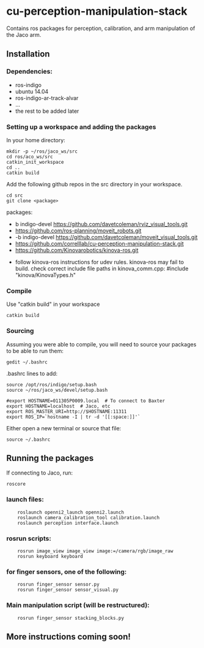 # cu-perception-manipulation-stack
Contains ros packages for perception, calibration, and arm manipulation of the Jaco arm. 

## Installation

### Dependencies:

+ ros-indigo
+ ubuntu 14.04
+ ros-indigo-ar-track-alvar
+ ...
+ the rest to be added later

### Setting up a workspace and adding the packages

In your home directory:
```
mkdir -p ~/ros/jaco_ws/src
cd ros/aco_ws/src
catkin_init_workspace
cd ..
catkin build
```
Add the following github repos in the src directory in your workspace. 
```
cd src
git clone <package>
```
packages:
+ b indigo-devel https://github.com/davetcoleman/rviz_visual_tools.git
+ https://github.com/ros-planning/moveit_robots.git
+ -b indigo-devel https://github.com/davetcoleman/moveit_visual_tools.git
+ https://github.com/correlllab/cu-perception-manipulation-stack.git
+ https://github.com/Kinovarobotics/kinova-ros.git

- follow kinova-ros instructions for udev rules. kinova-ros may fail to build. check correct include file paths in kinova_comm.cpp: #include "kinova/KinovaTypes.h" 

### Compile
Use "catkin build" in your workspace
```
catkin build
```

### Sourcing
Assuming you were able to compile, you will need to source your packages to be able to run them:
```
gedit ~/.bashrc
```
.bashrc lines to add:
```
source /opt/ros/indigo/setup.bash 
source ~/ros/jaco_ws/devel/setup.bash

#export HOSTNAME=011305P0009.local  # To connect to Baxter
export HOSTNAME=localhost  # Jaco, etc
export ROS_MASTER_URI=http://$HOSTNAME:11311
export ROS_IP=`hostname -I | tr -d '[[:space:]]'`
```
Either open a new terminal or source that file:
```
source ~/.bashrc
```

## Running the packages
If connecting to Jaco, run:
```
roscore
```

### launch files:
```
    roslaunch openni2_launch openni2.launch 
    roslaunch camera_calibration_tool calibration.launch
    roslaunch perception interface.launch
```
### rosrun scripts:
```
    rosrun image_view image_view image:=/camera/rgb/image_raw
    rosrun keyboard keyboard
```

### for finger sensors, one of the following: 
```
    rosrun finger_sensor sensor.py
    rosrun finger_sensor sensor_visual.py
```
### Main manipulation script (will be restructured):
```
    rosrun finger_sensor stacking_blocks.py
```

## More instructions coming soon!


